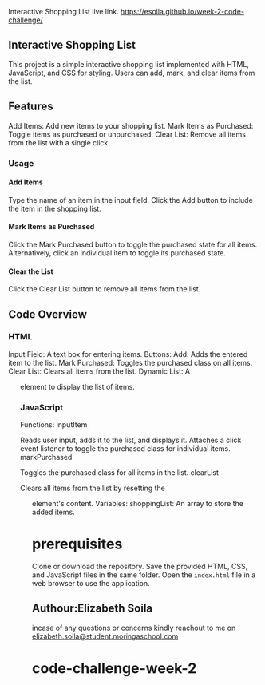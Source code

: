  Interactive Shopping List live link.
https://esoila.github.io/week-2-code-challenge/

## Interactive Shopping List
This project is a simple interactive shopping list implemented with HTML, JavaScript, and CSS for styling. Users can add, mark, and clear items from the list.


## Features
Add Items: Add new items to your shopping list.
Mark Items as Purchased: Toggle items as purchased or unpurchased.
Clear List: Remove all items from the list with a single click.

### Usage
#### Add Items
Type the name of an item in the input field.
Click the Add button to include the item in the shopping list.

#### Mark Items as Purchased
Click the Mark Purchased button to toggle the purchased state for all items. Alternatively, click an individual item to toggle its purchased state.

#### Clear the List
Click the Clear List button to remove all items from the list.

## Code Overview
### HTML
Input Field: A text box for entering items.
Buttons:
Add: Adds the entered item to the list.
Mark Purchased: Toggles the purchased class on all items.
Clear List: Clears all items from the list.
Dynamic List: A <ul> element to display the list of items.

### JavaScript
Functions:
inputItem

Reads user input, adds it to the list, and displays it.
Attaches a click event listener to toggle the purchased class for individual items.
markPurchased

Toggles the purchased class for all items in the list.
clearList

Clears all items from the list by resetting the <ul> element's content.
Variables:
shoppingList: An array to store the added items.

# prerequisites
Clone or download the repository.
Save the provided HTML, CSS, and JavaScript files in the same folder.
Open the ``index.html`` file in a web browser to use the application.

## Authour:Elizabeth Soila
incase of any questions or concerns kindly reachout to me on elizabeth.soila@student.moringaschool.com


# code-challenge-week-2







